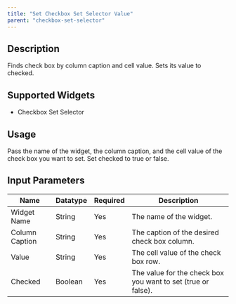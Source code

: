 ```yaml
---
title: "Set Checkbox Set Selector Value"
parent: "checkbox-set-selector"
---
```

## Description
Finds check box by column caption and cell value. Sets its value to checked.

## Supported Widgets
 + Checkbox Set Selector

## Usage
Pass the name of the widget, the column caption, and the cell value of the check box you want to set.
Set checked to true or false.

## Input Parameters



Name | Datatype | Required | Description
---- | -------- | ------- |---------------
Widget Name | String | Yes | The name of the widget.
Column Caption | String | Yes | The caption of the desired check box column.
Value | String | Yes | The cell value of the check box row.
Checked | Boolean | Yes | The value for the check box you want to set (true or false).
